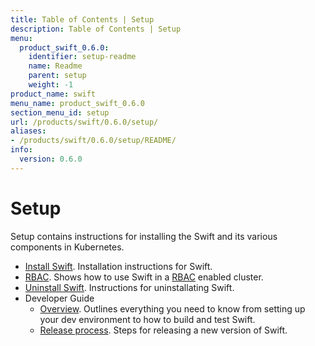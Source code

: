 ```yaml
---
title: Table of Contents | Setup
description: Table of Contents | Setup
menu:
  product_swift_0.6.0:
    identifier: setup-readme
    name: Readme
    parent: setup
    weight: -1
product_name: swift
menu_name: product_swift_0.6.0
section_menu_id: setup
url: /products/swift/0.6.0/setup/
aliases:
- /products/swift/0.6.0/setup/README/
info:
  version: 0.6.0
---
```


# Setup

Setup contains instructions for installing the Swift and its various components in Kubernetes.

- [Install Swift](/products/swift/0.6.0/setup/install). Installation instructions for Swift.
- [RBAC](/products/swift/0.6.0/setup/rbac). Shows how to use Swift in a [RBAC](https://kubernetes.io/docs/admin/authorization/rbac/) enabled cluster.
- [Uninstall Swift](/products/swift/0.6.0/setup/uninstall). Instructions for uninstallating Swift.
- Developer Guide
  - [Overview](/products/swift/0.6.0/setup/developer-guide/overview). Outlines everything you need to know from setting up your dev environment to how to build and test Swift.
  - [Release process](/products/swift/0.6.0/setup/developer-guide/release). Steps for releasing a new version of Swift.
